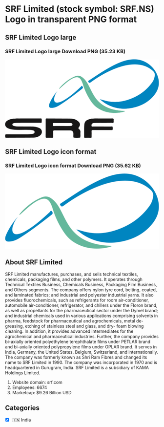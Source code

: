 # SRF Limited (stock symbol: SRF.NS) Logo in transparent PNG format

## SRF Limited Logo large

### SRF Limited Logo large Download PNG (35.23 KB)

![SRF Limited Logo large Download PNG (35.23 KB)](/img/orig/SRF.NS_BIG-edc8b6da.png)

## SRF Limited Logo icon format

### SRF Limited Logo icon format Download PNG (35.62 KB)

![SRF Limited Logo icon format Download PNG (35.62 KB)](/img/orig/SRF.NS-96efc17f.png)

## About SRF Limited

SRF Limited manufactures, purchases, and sells technical textiles, chemicals, packaging films, and other polymers. It operates through Technical Textiles Business, Chemicals Business, Packaging Film Business, and Others segments. The company offers nylon tyre cord, belting, coated, and laminated fabrics; and industrial and polyester industrial yarns. It also provides fluorochemicals, such as refrigerants for room air-conditioner, automobile air-conditioner, refrigerator, and chillers under the Floron brand, as well as propellants for the pharmaceutical sector under the Dymel brand; and industrial chemicals used in various applications comprising solvents in pharma, feedstock for pharmaceutical and agrochemicals, metal de-greasing, etching of stainless steel and glass, and dry- foam blowing cleaning. In addition, it provides advanced intermediates for the agrochemical and pharmaceutical industries. Further, the company provides bi-axially oriented polyethylene terephthalate films under PETLAR brand and bi-axially oriented polypropylene films under OPLAR brand. It serves in India, Germany, the United States, Belgium, Switzerland, and internationally. The company was formerly known as Shri Ram Fibres and changed its name to SRF Limited in 1990. The company was incorporated in 1970 and is headquartered in Gurugram, India. SRF Limited is a subsidiary of KAMA Holdings Limited.

1. Website domain: srf.com
2. Employees: 6674
3. Marketcap: $9.26 Billion USD


## Categories
- [x] 🇮🇳 India
